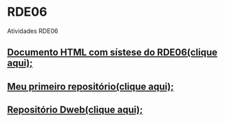 # RDE06
 Atividades RDE06
 <h2><a href="RDE06-Adriele_Fillos.html" target="_blank">Documento HTML com sístese do RDE06(clique aqui);</a></h2>
 <h2><a href="https://adrielefillos.github.io/primeiro/" target="_blank">Meu primeiro repositório(clique aqui);</a></h2>
 <h2><a href="https://adrielefillos.github.io/DWEB/" target="_blank"> Repositório Dweb(clique aqui);</a></h2>
